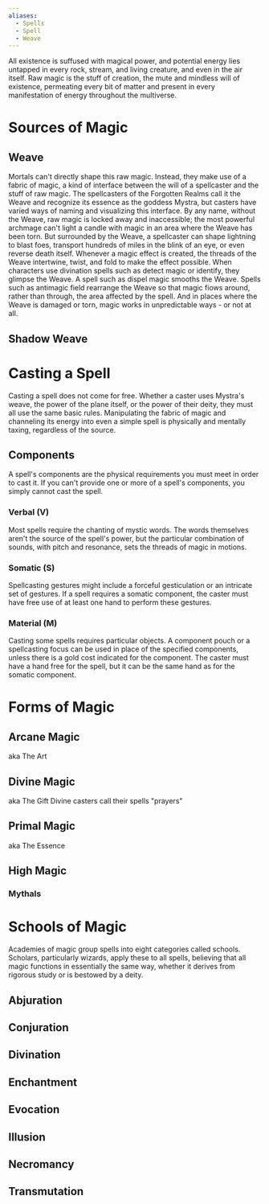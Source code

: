 ```yaml
---
aliases:
  - Spells
  - Spell
  - Weave
---
```

All existence is suffused with magical power, and potential energy lies untapped in every rock, stream, and living creature, and even in the air itself. Raw magic is the stuff of creation, the mute and mindless will of existence, permeating every bit of matter and present in every manifestation of energy throughout the multiverse.
# Sources of Magic
## Weave
Mortals can't directly shape this raw magic. Instead, they make use of a fabric of magic, a kind of interface between the will of a spellcaster and the stuff of raw magic. The spellcasters of the Forgotten Realms call it the Weave and recognize its essence as the goddess Mystra, but casters have varied ways of naming and visualizing this interface. By any name, without the Weave, raw magic is locked away and inaccessible; the most powerful archmage can't light a candle with magic in an area where the Weave has been torn. But surrounded by the Weave, a spellcaster can shape lightning to blast foes, transport hundreds of miles in the blink of an eye, or even reverse death itself.
Whenever a magic effect is created, the threads of the Weave intertwine, twist, and fold to make the effect possible. When characters use divination spells such as detect magic or identify, they glimpse the Weave. A spell such as dispel magic smooths the Weave. Spells such as antimagic field rearrange the Weave so that magic fiows around, rather than through, the area affected by the spell. And in places where the Weave is damaged or torn, magic works in unpredictable ways - or not at alI.
## Shadow Weave
# Casting a Spell
Casting a spell does not come for free. Whether a caster uses Mystra's weave, the power of the plane itself, or the power of their deity, they must all use the same basic rules. Manipulating the fabric of magic and channeling its energy into even a simple spell is physically and mentally taxing, regardless of the source. 
## Components
A spell's components are the physical requirements you must meet in order to cast it. If you can't provide one or more of a spell's components, you simply cannot cast the spell.
### Verbal (V)
Most spells require the chanting of mystic words. The words themselves aren't the source of the spell's power, but the particular combination of sounds, with pitch and resonance, sets the threads of magic in motions. 
### Somatic (S)
Spellcasting gestures might include a forceful gesticulation or an intricate set of gestures. If a spell requires a somatic component, the caster must have free use of at least one hand to perform these gestures.
### Material (M)
Casting some spells requires particular objects. A component pouch or a spellcasting focus can be used in place of the specified components, unless there is a gold cost indicated for the component. The caster must have a hand free for the spell, but it can be the same hand as for the somatic component.
# Forms of Magic
## Arcane Magic
aka The Art
## Divine Magic
aka The Gift
Divine casters call their spells "prayers"
## Primal Magic
aka The Essence
## High Magic
### Mythals
# Schools of Magic
Academies of magic group spells into eight categories called schools. Scholars, particularly wizards, apply these to all spells, believing that all magic functions in essentially the same way, whether it derives from rigorous study or is bestowed by a deity.
## Abjuration
## Conjuration
## Divination
## Enchantment
## Evocation
## Illusion
## Necromancy
## Transmutation